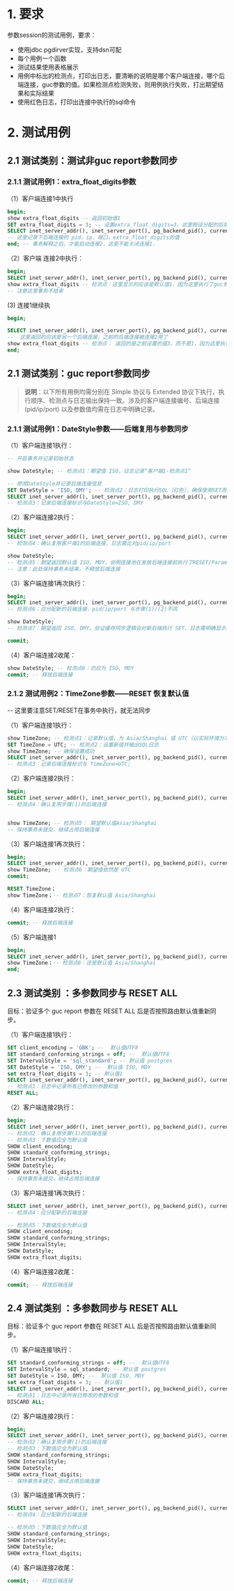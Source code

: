 
# 1. 要求
参数session的测试用例，要求：
- 使用jdbc pgdirver实现，支持dsn可配
- 每个用例一个函数
- 测试结果使用表格展示
- 用例中标出的检测点，打印出日志，要清晰的说明是哪个客户端连接，哪个后端连接，guc参数的值。如果检测点检测失败，则用例执行失败，打出期望结果和实际结果
- 使用红色日志，打印出连接中执行的sql命令

# 2. 测试用例



## 2.1 测试类别：测试非guc report参数同步

### 2.1.1 测试用例1：extra_float_digits参数
（1）客户端连接1中执行 

```sql
begin;
show extra_float_digits -- 返回初始值1
SET extra_float_digits = 3; -- 设置extra_float_digits=3，这里假设分配的后端连接1
SELECT inet_server_addr(), inet_server_port(), pg_backend_pid(), current_user;
-- 这里记录下后端连接的 pid，ip，端口，extra_float_digits的值
end; -- 事务解释之后，才能启动连接2，这里不能关闭连接1，
```

 （2）客户端 连接2中执行：

```sql
begin;
SELECT inet_server_addr(), inet_server_port(), pg_backend_pid(), current_user;-- 检测点：这里会复用连接1的后端连接
show extra_float_digits -- 检测点：这里显示的应该是默认值1，因为这里执行了guc参数重置，reset extra_float_digits
-- 注意这里事务不结束

```

(3) 连接1继续执

```sql
begin;

SELECT inet_server_addr(), inet_server_port(), pg_backend_pid(), current_user;
--  这里返回的应该是另一个后端连接，之前的后端连接被连接2用了
show extra_float_digits -- 检测点： 返回的是之前设置的值3，而不是1，因为这里执行了guc参数同步，生成了set extra_float_digits=3发送给后端 连接了
end; 
```





## 2.1 测试类别：guc report参数同步

> **说明**：以下所有用例均需分别在 Simple 协议与 Extended 协议下执行，执行顺序、检测点与日志输出保持一致。涉及的客户端连接编号、后端连接 (pid/ip/port) 以及参数值均需在日志中明确记录。

### 2.1.1 测试用例1：DateStyle参数——后端复用与参数同步

（1）客户端连接1执行：

```sql
-- 开启事务并记录初始状态

show DateStyle; -- 检测点1：期望值 ISO，日志记录“客户端1-检测点1”

-- 修改DateStyle并记录后端连接信息
SET DateStyle = 'ISO, DMY'; -- 检测点2：日志打印执行SQL（红色），确保使用SET而非ALTER
SELECT inet_server_addr(), inet_server_port(), pg_backend_pid(), current_user;
-- 检测点3：记录后端连接标识与DateStyle=ISO, DMY


```

（2）客户端连接2执行：

```sql
begin;
SELECT inet_server_addr(), inet_server_port(), pg_backend_pid(), current_user;
-- 检测点4：确认复用客户端1的后端连接，日志需比对pid/ip/port

show DateStyle;
-- 检测点5：期望返回默认值 ISO, MDY，说明连接池在发放后端连接前执行了RESET/ParameterStatus，同步日志打印实际值
-- 注意：此处保持事务未结束，不释放后端连接
```

（3）客户端连接1再次执行：

```sql
begin;
SELECT inet_server_addr(), inet_server_port(), pg_backend_pid(), current_user;
-- 检测点6：应分配新的后端连接，pid/ip/port 与步骤(1)/(2)不同

show DateStyle;
-- 检测点7：期望返回 ISO, DMY。验证缓存同步逻辑会对新后端执行 SET，日志需明确显示同步行为

commit;
```

（4）客户端连接2收尾：

```sql
show DateStyle; -- 检测点8：仍应为 ISO, MDY
commit; -- 释放后端连接
```

### 2.1.2 测试用例2：TimeZone参数——RESET 恢复默认值

--  这里要注意SET/RESET在事务中执行，就无法同步

（1）客户端连接1执行：

```sql
show TimeZone; -- 检测点1：记录默认值，为 Asia/Shanghai 或 UTC（以实际环境为准）
SET TimeZone = UTC; -- 检测点2：设置新值并输出SQL日志
show TimeZone; -- 确保设置成功
SELECT inet_server_addr(), inet_server_port(), pg_backend_pid(), current_user;
-- 检测点3：记录后端连接标识与 TimeZone=UTC;
```

（2）客户端连接2执行：

```sql
begin;
SELECT inet_server_addr(), inet_server_port(), pg_backend_pid(), current_user;
-- 检测点4：确认复用步骤(1)的后端连接


show TimeZone; -- 检测点5： 期望默认值Asia/Shanghai
-- 保持事务未提交，继续占用后端连接
```

（3）客户端连接1再次执行：

```sql
begin;
SELECT inet_server_addr(), inet_server_port(), pg_backend_pid(), current_user; -- 确实是新分配的后端连接
show TimeZone; -- 检测点6：期望值依然是 UTC
commit;

RESET TimeZone；
show TimeZone；-- 检测点7：恢复默认值 Asia/Shanghai 
```

（4）客户端连接2执行：

```sql
commit; -- 释放后端连接
```



（5）客户端连接1

```sql
begin;
SELECT inet_server_addr(), inet_server_port(), pg_backend_pid(), current_user; -- 应该复用客户端连接2的后端连接
show TimeZone；-- 检测点8：还是默认值 Asia/Shanghai 
end;
```

## 2.3 测试类别 ：多参数同步与 RESET ALL

目标：验证多个 guc report 参数在 RESET ALL 后是否按照路由默认值重新同步。

（1）客户端连接1执行：

```sql
SET client_encoding = 'GBK'; --  默认值UTF8
SET standard_conforming_strings = off; --  默认值UTF8
SET IntervalStyle = 'sql_standard'; -- 默认值 postgres
SET DateStyle = 'ISO, DMY'; --  默认值 ISO, MDY
set extra_float_digits = 3; -- 默认值1
SELECT inet_server_addr(), inet_server_port(), pg_backend_pid(), current_user;
-- 检测点1：日志中记录所有已修改的参数和值
RESET ALL;
```

（2）客户端连接2执行：

```sql
begin;
SELECT inet_server_addr(), inet_server_port(), pg_backend_pid(), current_user;
-- 检测点2：确认复用步骤(1)的后端连接
-- 检测点3：下数值应全为默认值
SHOW client_encoding; 
SHOW standard_conforming_strings;
SHOW IntervalStyle;
SHOW DateStyle;
SHOW extra_float_digits;
-- 保持事务未提交，继续占用后端连接
```

（3）客户端连接1再次执行：

```sql
SELECT inet_server_addr(), inet_server_port(), pg_backend_pid(), current_user;
-- 检测点4：应分配新的后端连接

-- 检测点5：下数值应全为默认值
SHOW client_encoding; 
SHOW standard_conforming_strings;
SHOW IntervalStyle;
SHOW DateStyle;
SHOW extra_float_digits;
```

（4）客户端连接2收尾：

```sql
commit; -- 释放后端连接
```



## 2.4 测试类别 ：多参数同步与 RESET ALL

目标：验证多个 guc report 参数在 RESET ALL 后是否按照路由默认值重新同步。

（1）客户端连接1执行：

```sql
SET standard_conforming_strings = off; --  默认值UTF8
SET IntervalStyle = sql_standard; -- 默认值 postgres
SET DateStyle = ISO, DMY; --  默认值 ISO, MDY
set extra_float_digits = 3; -- 默认值1
SELECT inet_server_addr(), inet_server_port(), pg_backend_pid(), current_user;
-- 检测点1：日志中记录所有已修改的参数和值
DISCARD ALL;
```

（2）客户端连接2执行：

```sql
begin;
SELECT inet_server_addr(), inet_server_port(), pg_backend_pid(), current_user;
-- 检测点2：确认复用步骤(1)的后端连接
-- 检测点3：下数值应全为默认值
SHOW standard_conforming_strings;
SHOW IntervalStyle;
SHOW DateStyle;
SHOW extra_float_digits;
-- 保持事务未提交，继续占用后端连接
```

（3）客户端连接1再次执行：

```sql
SELECT inet_server_addr(), inet_server_port(), pg_backend_pid(), current_user;
-- 检测点4：应分配新的后端连接

-- 检测点5：下数值应全为默认值
SHOW standard_conforming_strings;
SHOW IntervalStyle;
SHOW DateStyle;
SHOW extra_float_digits;
```

（4）客户端连接2收尾：

```sql
commit; -- 释放后端连接
```
